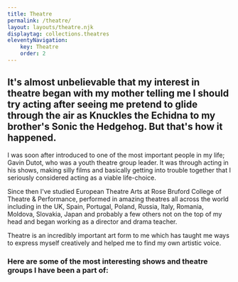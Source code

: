 ```yaml
---
title: Theatre
permalink: /theatre/
layout: layouts/theatre.njk
displaytag: collections.theatres
eleventyNavigation:
    key: Theatre
    order: 2
---
```

## It's almost unbelievable that my interest in theatre began with my mother telling me I should try acting after seeing me pretend to glide through the air as Knuckles the Echidna to my brother's Sonic the Hedgehog. But that's how it happened.

I was soon after introduced to one of the most important people in my life; Gavin Dutot, who was a youth theatre group leader. It was through acting in his shows, making silly films and basically getting into trouble together that I seriously considered acting as a viable life-choice.

Since then I've studied European Theatre Arts at Rose Bruford College of Theatre & Performance, performed in amazing theatres all across the world including in the UK, Spain, Portugal, Poland, Russia, Italy, Romania, Moldova, Slovakia, Japan and probably a few others not on the top of my head and began working as a director and drama teacher.

Theatre is an incredibly important art form to me which has taught me ways to express myself creatively and helped me to find my own artistic voice.

### Here are some of the most interesting shows and theatre groups I have been a part of:

